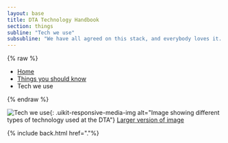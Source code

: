 ```yaml
---
layout: base
title: DTA Technology Handbook
section: things
subline: "Tech we use"
subsubline: "We have all agreed on this stack, and everybody loves it. We never argue."
---
```


{% raw %}

<nav class="uikit-breadcrumbs" aria-label="breadcrumb">
  <ul class="uikit-link-list uikit-link-list--inline">
    <li><a href="/handbook">Home</a></li>
    <li><a href="/handbook/things/">Things you should know</a></li>
    <li>Tech we use</li>
  </ul>
</nav>

{% endraw %}



![Tech we use](https://gitcdn.xyz/cdn/govau/handbook/gh-pages/img/tech_we_use.png){: .uikit-responsive-media-img alt="Image showing different types of technology used at the DTA"}
[Larger version of image](https://gitcdn.xyz/cdn/govau/handbook/gh-pages/img/tech_we_use.png)


{% include back.html href="."%}
